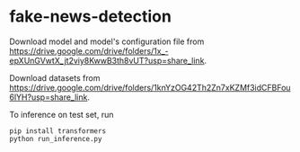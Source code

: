 # fake-news-detection

Download model and model's configuration file from https://drive.google.com/drive/folders/1x_-epXUnGVwtX_jt2viy8KwwB3th8vUT?usp=share_link.

Download datasets from https://drive.google.com/drive/folders/1knYzOG42Th2Zn7xKZMf3idCFBFou6lYH?usp=share_link.

To inference on test set, run

```
pip install transformers
python run_inference.py
```

